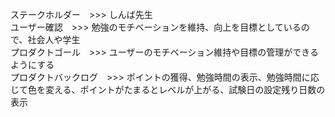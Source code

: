 ステークホルダー　>>>  しんば先生\
ユーザー確認　>>> 勉強のモチベーションを維持、向上を目標としているので、社会人や学生\
プロダクトゴール　>>> ユーザーのモチベーション維持や目標の管理ができるようにする\
プロダクトバックログ　>>> ポイントの獲得、勉強時間の表示、勉強時間に応じて色を変える、ポイントがたまるとレベルが上がる、試験日の設定残り日数の表示
